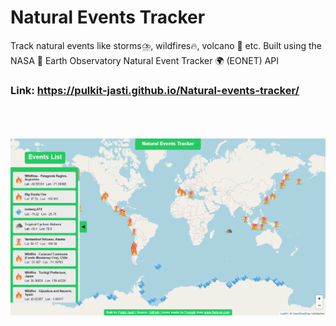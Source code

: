 # Natural Events Tracker

Track natural events like storms⛈️, wildfires🔥, volcano 🌋 etc. Built using the NASA 🚀 Earth Observatory Natural Event Tracker 🌍 (EONET) API 

### Link: https://pulkit-jasti.github.io/Natural-events-tracker/
    
<br/><br/>        
![Screenshot](screenshot.png)
